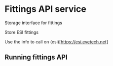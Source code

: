 # Fittings API service

Storage interface for fittings

Store ESI fittings

Use the info to call on (esi)[https://esi.evetech.net]


## Running fittings API

